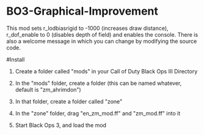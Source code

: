 # BO3-Graphical-Improvement
This mod sets r_lodbiasrigid to -1000 (increases draw distance), r_dof_enable to 0 (disables depth of field) and enables the console. There is also a welcome message in which you can change by modifying the source code.

#Install

1. Create a folder called "mods" in your Call of Duty Black Ops III Directory

2. In the "mods" folder, create a folder (this can be named whatever, default is "zm_ahrimdon")

3. In that folder, create a folder called "zone"

4. In the "zone" folder, drag "en_zm_mod.ff" and "zm_mod.ff" into it

5. Start Black Ops 3, and load the mod
